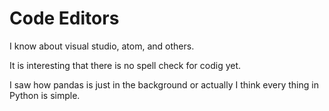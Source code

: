 # Code Editors

I know about visual studio, atom, and others.  

It is interesting that there is no spell check for codig yet.

I saw how pandas is just in the background or actually I think every thing in Python is simple. 
